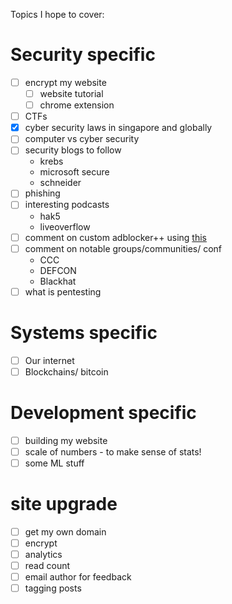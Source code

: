 Topics I hope to cover:

# Security specific
* [ ] encrypt my website
    * [ ] website tutorial
    * [ ] chrome extension
* [ ] CTFs
* [x] cyber security laws in singapore and globally    
* [ ] computer vs cyber security
* [ ] security blogs to follow
    * krebs
    * microsoft secure
    * schneider
* [ ] phishing
* [ ] interesting podcasts
    * hak5
    * liveoverflow
* [ ] comment on custom adblocker++ using [this](https://itchy.nl/raspberry-pi-3-with-openvpn-pihole-dnscrypt)
* [ ] comment on notable groups/communities/ conf
    * CCC
    * DEFCON
    * Blackhat
* [ ] what is pentesting

# Systems specific
* [ ] Our internet
* [ ] Blockchains/ bitcoin

# Development specific
* [ ] building my website
* [ ] scale of numbers - to make sense of stats!
* [ ] some ML stuff

# site upgrade
* [ ] get my own domain
* [ ] encrypt
* [ ] analytics
* [ ] read count
* [ ] email author for feedback
* [ ] tagging posts
